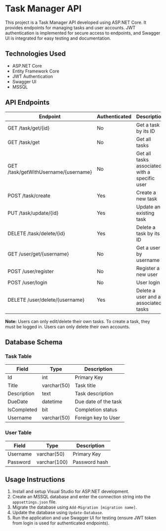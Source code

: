 # Task Manager API

This project is a Task Manager API developed using ASP.NET Core. It provides endpoints for managing tasks and user accounts. JWT authentication is implemented for secure access to endpoints, and Swagger UI is integrated for easy testing and documentation.

## Technologies Used

- ASP.NET Core
- Entity Framework Core
- JWT Authentication
- Swagger UI
- MSSQL

## API Endpoints

| Endpoint                            | Authenticated | Description                                        | Returns                   |
|-------------------------------------|---------------|----------------------------------------------------|---------------------------|
| GET /task/get/{id}                  | No            | Get a task by its ID                               | TaskDTO                   |
| GET /task/get                       | No            | Get all tasks                                      | List of TaskDTOs          |
| GET /task/getWithUsername/{username}| No            | Get all tasks associated with a specific user      | List of TaskDTOs          |
| POST /task/create                   | Yes           | Create a new task                                  | Created TaskDTO           |
| PUT /task/update/{id}               | Yes           | Update an existing task                            | Updated TaskDTO           |
| DELETE /task/delete/{id}            | Yes           | Delete a task by its ID                            | -                         |
| GET /user/get/{username}            | No            | Get a user by username                             | GetUserResponseDTO        |
| POST /user/register                 | No            | Register a new user                                | Created UserDTO           |
| POST /user/login                    | No            | User login                                         | JWT Token                 |
| DELETE /user/delete/{username}      | Yes           | Delete a user and all associated tasks             | -                         |

**Note:** Users can only edit/delete their own tasks. To create a task, they must be logged in. Users can only delete their own accounts.

## Database Schema

### Task Table
| Field       | Type       | Description         |
|-------------|------------|---------------------|
| Id          | int        | Primary Key         |
| Title       | varchar(50)| Task title          |
| Description | text       | Task description    |
| DueDate     | datetime   | Due date of the task|
| IsCompleted | bit        | Completion status   |
| Username    | varchar(50)| Foreign key to User |

### User Table
| Field       | Type       | Description         |
|-------------|------------|---------------------|
| Username    | varchar(50)| Primary Key         |
| Password    | varchar(100)| Password hash       |

## Usage Instructions

1. Install and setup Visual Studio for ASP.NET development.
2. Create an MSSQL database and enter the connection string into the `appsettings.json` file.
3. Migrate the database using `Add-Migration [migration name]`.
4. Update the database using `Update-Database`.
5. Run the application and use Swagger UI for testing (ensure JWT token from login is used for authenticated endpoints).
